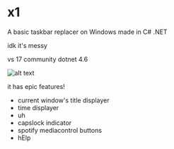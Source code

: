 # x1
A basic taskbar replacer on Windows made in C# .NET

idk it's messy

vs 17 community
dotnet 4.6

![alt text](https://skver.nixne.st/7de429.png)

it has epic features!
- current window's title displayer
- time displayer
- uh
- capslock indicator
- spotify mediacontrol buttons
- hElp
